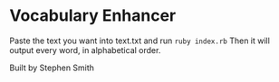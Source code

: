 # Vocabulary Enhancer
Paste the text you want into text.txt and run
`ruby index.rb`
Then it will output every word, in alphabetical order.

Built by Stephen Smith